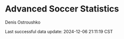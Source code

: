 # Advanced Soccer Statistics
Denis Ostroushko

<!-- gfm -->

Last successful data update: 2024-12-06 21:11:19 CST
